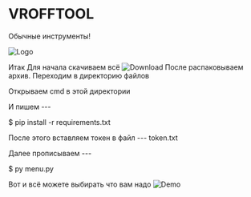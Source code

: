 # VROFFTOOL

Обычные инструменты!

![Logo](https://i.ibb.co/4JDFMcB/9.png)

Итак
Для начала скачиваем всё
![Download](https://i.yapx.ru/SNHYn.gif)
После распаковываем архив.
Переходим в директорию файлов

Открываем cmd в этой директории

И пишем --- 

$ pip install -r requirements.txt

После этого вставляем токен в файл --- token.txt

Далее прописываем ---

$ py menu.py

Вот и всё можете выбирать что вам надо
![Demo](https://i.yapx.ru/SNHge.gif)
